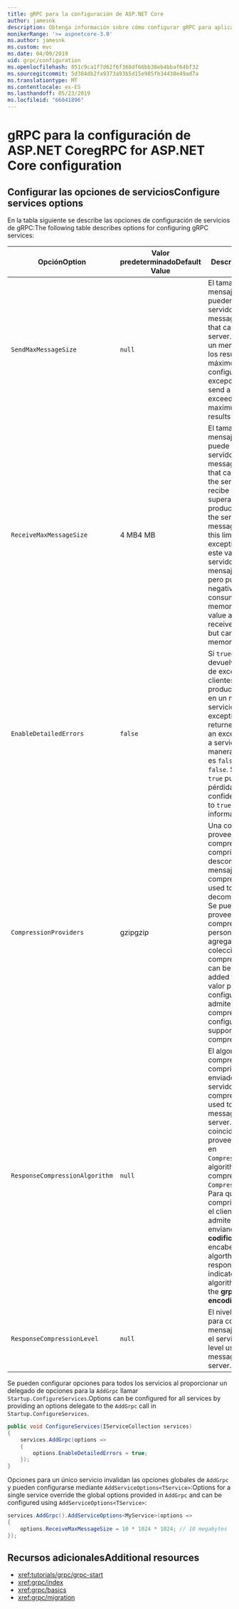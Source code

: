 ```yaml
---
title: gRPC para la configuración de ASP.NET Core
author: jamesnk
description: Obtenga información sobre cómo configurar gRPC para aplicaciones ASP.NET Core.
monikerRange: '>= aspnetcore-3.0'
ms.author: jamesnk
ms.custom: mvc
ms.date: 04/09/2019
uid: grpc/configuration
ms.openlocfilehash: 851c9ca1f7d62f6f368df66bb38eb4bbaf64bf32
ms.sourcegitcommit: 5d384db2fa9373a93b5d15e985fb34430e49ad7a
ms.translationtype: MT
ms.contentlocale: es-ES
ms.lasthandoff: 05/23/2019
ms.locfileid: "66041896"
---
```

# <a name="grpc-for-aspnet-core-configuration"></a><span data-ttu-id="23d28-103">gRPC para la configuración de ASP.NET Core</span><span class="sxs-lookup"><span data-stu-id="23d28-103">gRPC for ASP.NET Core configuration</span></span>

## <a name="configure-services-options"></a><span data-ttu-id="23d28-104">Configurar las opciones de servicios</span><span class="sxs-lookup"><span data-stu-id="23d28-104">Configure services options</span></span>

<span data-ttu-id="23d28-105">En la tabla siguiente se describe las opciones de configuración de servicios de gRPC:</span><span class="sxs-lookup"><span data-stu-id="23d28-105">The following table describes options for configuring gRPC services:</span></span>

| <span data-ttu-id="23d28-106">Opción</span><span class="sxs-lookup"><span data-stu-id="23d28-106">Option</span></span> | <span data-ttu-id="23d28-107">Valor predeterminado</span><span class="sxs-lookup"><span data-stu-id="23d28-107">Default Value</span></span> | <span data-ttu-id="23d28-108">Descripción</span><span class="sxs-lookup"><span data-stu-id="23d28-108">Description</span></span> |
| ------ | ------------- | ----------- |
| `SendMaxMessageSize` | `null` | <span data-ttu-id="23d28-109">El tamaño máximo del mensaje en bytes que se pueden enviar desde el servidor.</span><span class="sxs-lookup"><span data-stu-id="23d28-109">The maximum message size in bytes that can be sent from the server.</span></span> <span data-ttu-id="23d28-110">Intentando enviar un mensaje que supera los resultados de tamaño máximo de mensaje configurado en una excepción.</span><span class="sxs-lookup"><span data-stu-id="23d28-110">Attempting to send a message that exceeds the configured maximum message size results in an exception.</span></span> |
| `ReceiveMaxMessageSize` | <span data-ttu-id="23d28-111">4 MB</span><span class="sxs-lookup"><span data-stu-id="23d28-111">4 MB</span></span> | <span data-ttu-id="23d28-112">El tamaño máximo del mensaje en bytes, que puede ser recibido por el servidor.</span><span class="sxs-lookup"><span data-stu-id="23d28-112">The maximum message size in bytes that can be received by the server.</span></span> <span data-ttu-id="23d28-113">Si el servidor recibe un mensaje que supera este límite, produce una excepción.</span><span class="sxs-lookup"><span data-stu-id="23d28-113">If the server receives a message that exceeds this limit, it throws an exception.</span></span> <span data-ttu-id="23d28-114">Al aumentar este valor permite que el servidor recibir los mensajes más grandes, pero puede repercutir negativamente en el consumo de memoria.</span><span class="sxs-lookup"><span data-stu-id="23d28-114">Increasing this value allows the server to receive larger messages, but can negatively impact memory consumption.</span></span> |
| `EnableDetailedErrors` | `false` | <span data-ttu-id="23d28-115">Si `true`detallados se devuelven los mensajes de excepción a los clientes cuando se produce una excepción en un método de servicio.</span><span class="sxs-lookup"><span data-stu-id="23d28-115">If `true`, detailed exception messages are returned to clients when an exception is thrown in a service method.</span></span> <span data-ttu-id="23d28-116">De manera predeterminada, es `false`.</span><span class="sxs-lookup"><span data-stu-id="23d28-116">The default is `false`.</span></span> <span data-ttu-id="23d28-117">Si se establece en `true` puede producir la pérdida de información confidencial.</span><span class="sxs-lookup"><span data-stu-id="23d28-117">Setting this to `true` can leak sensitive information.</span></span> |
| `CompressionProviders` | <span data-ttu-id="23d28-118">gzip</span><span class="sxs-lookup"><span data-stu-id="23d28-118">gzip</span></span> | <span data-ttu-id="23d28-119">Una colección de proveedores de compresión utilizado para comprimir y descomprimir los mensajes.</span><span class="sxs-lookup"><span data-stu-id="23d28-119">A collection of compression providers used to compress and decompress messages.</span></span> <span data-ttu-id="23d28-120">Se pueden crear proveedores de compresión personalizado y agregados a la colección.</span><span class="sxs-lookup"><span data-stu-id="23d28-120">Custom compression providers can be created and added to the collection.</span></span> <span data-ttu-id="23d28-121">El valor predeterminado configurado el proveedor admite **gzip** compresión.</span><span class="sxs-lookup"><span data-stu-id="23d28-121">The default configured provider supports **gzip** compression.</span></span> |
| `ResponseCompressionAlgorithm` | `null` | <span data-ttu-id="23d28-122">El algoritmo de compresión utilizado para comprimir los mensajes enviados desde el servidor.</span><span class="sxs-lookup"><span data-stu-id="23d28-122">The compression algorithm used to compress messages sent from the server.</span></span> <span data-ttu-id="23d28-123">El algoritmo debe coincidir con un proveedor de compresión en `CompressionProviders`.</span><span class="sxs-lookup"><span data-stu-id="23d28-123">The algorithm must match a compression provider in `CompressionProviders`.</span></span> <span data-ttu-id="23d28-124">Para que el algorthm comprimir una respuesta, el cliente debe indicar admite el algoritmo enviando el **grpc-codificación aceptada** encabezado.</span><span class="sxs-lookup"><span data-stu-id="23d28-124">For the algorthm to compress a response the client must indicate it supports the algorithm by sending it in the **grpc-accept-encoding** header.</span></span> |
| `ResponseCompressionLevel` | `null` | <span data-ttu-id="23d28-125">El nivel de compresión para comprimir los mensajes enviados desde el servidor.</span><span class="sxs-lookup"><span data-stu-id="23d28-125">The compress level used to compress messages sent from the server.</span></span> |

<span data-ttu-id="23d28-126">Se pueden configurar opciones para todos los servicios al proporcionar un delegado de opciones para la `AddGrpc` llamar `Startup.ConfigureServices`.</span><span class="sxs-lookup"><span data-stu-id="23d28-126">Options can be configured for all services by providing an options delegate to the `AddGrpc` call in `Startup.ConfigureServices`.</span></span>

```csharp
public void ConfigureServices(IServiceCollection services)
{
    services.AddGrpc(options =>
    {
        options.EnableDetailedErrors = true;
    });
}
```

<span data-ttu-id="23d28-127">Opciones para un único servicio invalidan las opciones globales de `AddGrpc` y pueden configurarse mediante `AddServiceOptions<TService>`:</span><span class="sxs-lookup"><span data-stu-id="23d28-127">Options for a single service override the global options provided in `AddGrpc` and can be configured using `AddServiceOptions<TService>`:</span></span>

```csharp
services.AddGrpc().AddServiceOptions<MyService>(options =>
{
    options.ReceiveMaxMessageSize = 10 * 1024 * 1024; // 10 megabytes
});
```

## <a name="additional-resources"></a><span data-ttu-id="23d28-128">Recursos adicionales</span><span class="sxs-lookup"><span data-stu-id="23d28-128">Additional resources</span></span>

* <xref:tutorials/grpc/grpc-start>
* <xref:grpc/index>
* <xref:grpc/basics>
* <xref:grpc/migration>
